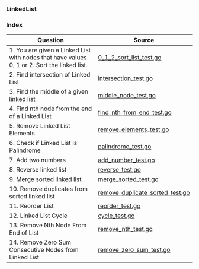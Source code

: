 ### LinkedList

### Index
| Question       | Source |
| -------- |   ------------- |
| 1. You are given a Linked List with nodes that have values 0, 1 or 2. Sort the linked list.   | [0_1_2_sort_list_test.go](./0_1_2_sort_list_test.go)  |
| 2. Find intersection of  Linked List  | [intersection_test.go](./intersection_test.go)  |
| 3. Find the middle of a given linked list  | [middle_node_test.go](./middle_node_test.go)  |
| 4. Find nth node from the end of a Linked List  | [find_nth_from_end_test.go](./find_nth_from_end_test.go)  |
| 5. Remove Linked List Elements  | [remove_elements_test.go](./remove_elements_test.go)  |
| 6. Check if Linked List is Palindrome | [palindrome_test.go](./palindrome_test.go)  |
| 7. Add two numbers | [add_number_test.go](./add_number_test.go)  |
| 8. Reverse linked list | [reverse_test.go](./reverse_test.go)  |
| 9. Merge sorted linked list | [merge_sorted_test.go](./merge_sorted_test.go)  |
| 10. Remove duplicates from sorted linked list | [remove_duplicate_sorted_test.go](./remove_duplicate_sorted_test.go)  |
| 11. Reorder List | [reorder_test.go](./reorder_test.go)  |
| 12. Linked List Cycle | [cycle_test.go](./cycle_test.go)  |
| 13. Remove Nth Node From End of List | [remove_nth_test.go](./remove_nth_test.go)  |
| 14. Remove Zero Sum Consecutive Nodes from Linked List | [remove_zero_sum_test.go](./remove_zero_sum_test.go)  |
